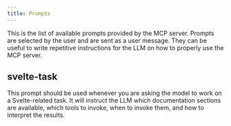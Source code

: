 ```yaml
---
title: Prompts
---
```


This is the list of available prompts provided by the MCP server. Prompts are selected by the user and are sent as a user message. They can be useful to write repetitive instructions for the LLM on how to properly use the MCP server.

## svelte-task

This prompt should be used whenever you are asking the model to work on a Svelte-related task. It will instruct the LLM which documentation sections are available, which tools to invoke, when to invoke them, and how to interpret the results.
